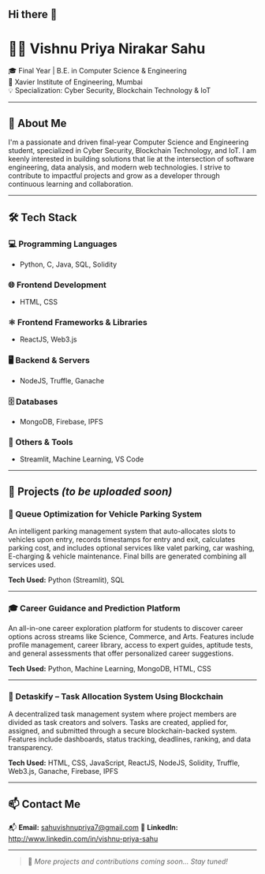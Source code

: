## Hi there 👋
# 👩‍💻 Vishnu Priya Nirakar Sahu

🎓 Final Year | B.E. in Computer Science & Engineering  
📍 Xavier Institute of Engineering, Mumbai  
💡 Specialization: Cyber Security, Blockchain Technology & IoT

---

## 🌟 About Me

I'm a passionate and driven final-year Computer Science and Engineering student, specialized in Cyber Security, Blockchain Technology, and IoT. I am keenly interested in building solutions that lie at the intersection of software engineering, data analysis, and modern web technologies. I strive to contribute to impactful projects and grow as a developer through continuous learning and collaboration.

---

## 🛠️ Tech Stack

### 💻 Programming Languages
- Python, C, Java, SQL, Solidity

### 🌐 Frontend Development
- HTML, CSS

### ⚛️ Frontend Frameworks & Libraries
- ReactJS, Web3.js

### 🖥️ Backend & Servers
- NodeJS, Truffle, Ganache

### 🗄️ Databases
- MongoDB, Firebase, IPFS

### 🤖 Others & Tools
- Streamlit, Machine Learning, VS Code

---

## 📂 Projects *(to be uploaded soon)*

### 🚗 Queue Optimization for Vehicle Parking System
An intelligent parking management system that auto-allocates slots to vehicles upon entry, records timestamps for entry and exit, calculates parking cost, and includes optional services like valet parking, car washing, E-charging & vehicle maintenance. Final bills are generated combining all services used.

**Tech Used:** Python (Streamlit), SQL  

---

### 🎓 Career Guidance and Prediction Platform
An all-in-one career exploration platform for students to discover career options across streams like Science, Commerce, and Arts. Features include profile management, career library, access to expert guides, aptitude tests, and general assessments that offer personalized career suggestions.

**Tech Used:** Python, Machine Learning, MongoDB, HTML, CSS  

---

### 🔗 Detaskify – Task Allocation System Using Blockchain
A decentralized task management system where project members are divided as task creators and solvers. Tasks are created, applied for, assigned, and submitted through a secure blockchain-backed system. Features include dashboards, status tracking, deadlines, ranking, and data transparency.

**Tech Used:** HTML, CSS, JavaScript, ReactJS, NodeJS, Solidity, Truffle, Web3.js, Ganache, Firebase, IPFS  

---

## 📫 Contact Me

📬 **Email:** sahuvishnupriya7@gmail.com
🔗 **LinkedIn:** http://www.linkedin.com/in/vishnu-priya-sahu  


---


> 🚧 *More projects and contributions coming soon... Stay tuned!*

